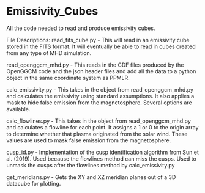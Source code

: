 # Emissivity_Cubes
All the code needed to read and produce emissivity cubes. 

File Descriptions: 
read_fits_cube.py - This will read in an emissivity cube stored in the FITS format. It will eventually be able to read in cubes created from any type of MHD simulation. 

read_openggcm_mhd.py - This reads in the CDF files produced by the OpenGGCM code and the json header files and add all the data to a python object in the same coordinate system as PPMLR. 

calc_emissivity.py - This takes in the object from read_openggcm_mhd.py and calculates the emissivity using standard assumptions. It also applies a mask to hide false emission from the magnetosphere. Several options are available. 

calc_flowlines.py - This takes in the object from read_openggcm_mhd.py and calculates a flowline for each point. It assigns a 1 or 0 to the origin array to determine whether that plasma originated from the solar wind. These values are used to mask false emission from the magnetosphere. 

cusp_id.py - Implementation of the cusp identification algorithm from Sun et al. (2019). Used because the flowlines method can miss the cusps. Used to unmask the cusps after the flowlines method by calc_emissivity.py 

get_meridians.py - Gets the XY and XZ meridian planes out of a 3D datacube for plotting. 


